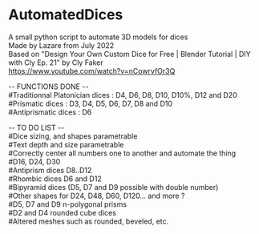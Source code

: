 # AutomatedDices
A small python script to automate 3D models for dices<br/>
Made by Lazare from July 2022<br/>
Based on "Design Your Own Custom Dice for Free | Blender Tutorial | DIY with Cly Ep. 21" by Cly Faker<br/>
https://www.youtube.com/watch?v=nCowrvfOr3Q<br/>

-- FUNCTIONS DONE --<br/>
#Traditionnal Platonician dices : D4, D6, D8, D10, D10%, D12 and D20<br/>
#Prismatic dices : D3, D4, D5, D6, D7, D8 and D10<br/>
#Antiprismatic dices : D6<br/>

-- TO DO LIST --<br/>
#Dice sizing, and shapes parametrable<br/>
#Text depth and size parametrable<br/>
#Correctly center all numbers one to another and automate the thing<br/>
#D16, D24, D30<br/>
#Antiprism dices D8..D12<br/>
#Rhombic dices D6 and D12<br/>
#Bipyramid dices (D5, D7 and D9 possible with double number)<br/>
#Other shapes for D24, D48, D60, D120... and more ?<br/>
#D5, D7 and D9 n-polygonal prisms<br/>
#D2 and D4 rounded cube dices<br/>
#Altered meshes such as rounded, beveled, etc.<br/>

